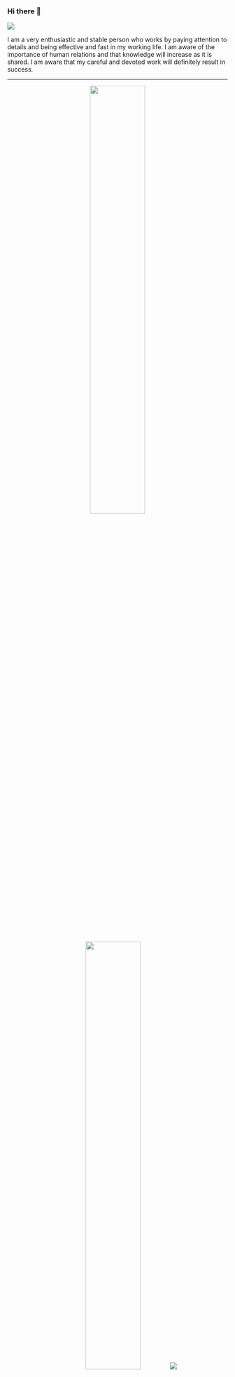 ### Hi there 👋


<p>
<a href="https://github.com/DenverCoder1/readme-typing-svg"><img src="https://readme-typing-svg.herokuapp.com?&font=IBM+Plex+Sans&color=abcdef&size=20&lines=Welcome+to+my+GitHub+Profile!;I'm+a+Fullstack+Developer;I'm+a+Frontend+Developer;I'm+a+Backend+Developer" /></a>
</p>

<p>I am a very enthusiastic and stable person who works by paying attention to details and being effective and fast in my working life. I am aware of the importance of human relations and that knowledge will increase as it is shared. I am aware that my careful and devoted work will definitely result in success.</p>

  
  <hr>


<p align="center">
  <img height="50%" width="auto" src ="https://github-readme-stats.vercel.app/api?username=klc-pakize&show_icons=true&count_private=true&theme=midnight-purple&hide_border=true&hide=issues,contribs&bg_color=00000000">
  <img height="50%" width="auto" src ="https://github-readme-stats.vercel.app/api/top-langs/?username=klc-pakize&layout=compact&hide_border=true&theme=midnight-purple&bg_color=00000000&langs_count=6&hide=jupyter%20notebook,tex,css,php&exclude_repo=Pacman-AI">
  <img src ="https://github-readme-streak-stats.herokuapp.com?user=klc-pakize&theme=midnight-purple&hide_border=true&background=FFFFFF00">
  <br>
</p>


<hr>


## 🛠  Technologies and tools

![Python](https://img.shields.io/badge/python-black?style=for-the-badge&logo=python&logoColor=5E35B1)![Django](https://img.shields.io/badge/django-black.svg?style=for-the-badge&logo=django&logoColor=5E35B1)![PostgreSql](https://img.shields.io/badge/postgresql-black.svg?style=for-the-badge&logo=postgresql&logoColor=5E35B1)

![JavaScript](https://img.shields.io/badge/javascript-black.svg?style=for-the-badge&logo=javascript&logoColor=5E35B1)![NodeJS](https://img.shields.io/badge/node.js-black?style=for-the-badge&logo=node.js&logoColor=5E35B1)![Aws](https://img.shields.io/badge/aws-black.svg?style=for-the-badge&logo=aws&logoColor=5E35B1)
